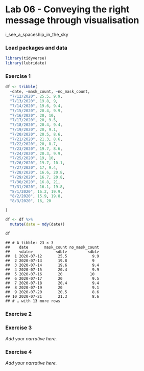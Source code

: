 Lab 06 - Conveying the right message through visualisation
================
i_see_a\_spaceship_in_the_sky

### Load packages and data

``` r
library(tidyverse) 
library(lubridate)
```

### Exercise 1

``` r
df <- tribble(
  ~date, ~mask_count, ~no_mask_count,
  "7/12/2020", 25.5, 9.9,
  "7/13/2020", 19.8, 9,
  "7/14/2020", 19.6, 9.4,
  "7/15/2020", 20.4, 9.9,
  "7/16/2020", 20, 10,
  "7/17/2020", 20, 9.5,
  "7/18/2020", 20.4, 9.4,
  "7/19/2020", 20, 9.1,
  "7/20/2020", 20.5, 8.6,
  "7/21/2020", 21.3, 8.6,
  "7/22/2020", 20, 8.7,
  "7/23/2020", 19.7, 8.6,
  "7/24/2020", 20.3, 9.9,
  "7/25/2020", 19, 10,
  "7/26/2020", 19.7, 10.1,
  "7/27/2020", 17, 9.4,
  "7/28/2020", 16.6, 20.8,
  "7/29/2020", 16.7, 20.8,
  "7/30/2020", 16.8, 21,
  "7/31/2020", 16.1, 19.8,
  "8/1/2020", 16.2, 19.9,
  "8/2/2020", 15.9, 19.8,
  "8/3/2020", 16, 20

)

df <- df %>%
  mutate(date = mdy(date))

df
```

    ## # A tibble: 23 × 3
    ##    date       mask_count no_mask_count
    ##    <date>          <dbl>         <dbl>
    ##  1 2020-07-12       25.5           9.9
    ##  2 2020-07-13       19.8           9  
    ##  3 2020-07-14       19.6           9.4
    ##  4 2020-07-15       20.4           9.9
    ##  5 2020-07-16       20            10  
    ##  6 2020-07-17       20             9.5
    ##  7 2020-07-18       20.4           9.4
    ##  8 2020-07-19       20             9.1
    ##  9 2020-07-20       20.5           8.6
    ## 10 2020-07-21       21.3           8.6
    ## # … with 13 more rows

### Exercise 2

### Exercise 3

*Add your narrative here.*

### Exercise 4

*Add your narrative here.*
